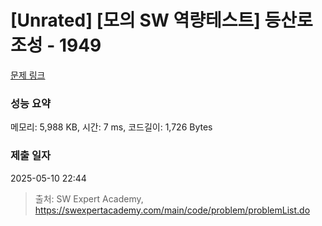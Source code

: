 # [Unrated] [모의 SW 역량테스트] 등산로 조성 - 1949 

[문제 링크](https://swexpertacademy.com/main/code/problem/problemDetail.do?contestProbId=AV5PoOKKAPIDFAUq) 

### 성능 요약

메모리: 5,988 KB, 시간: 7 ms, 코드길이: 1,726 Bytes

### 제출 일자

2025-05-10 22:44



> 출처: SW Expert Academy, https://swexpertacademy.com/main/code/problem/problemList.do